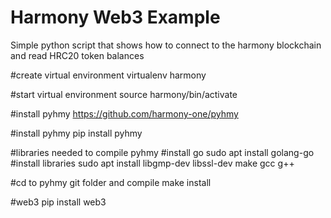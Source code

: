 # Harmony Web3 Example
 Simple python script that shows how to connect to the harmony blockchain and read HRC20 token balances

#create virtual environment
virtualenv harmony

#start virtual environment
source harmony/bin/activate


#install pyhmy
https://github.com/harmony-one/pyhmy

#install pyhmy
pip install pyhmy

#libraries needed to compile pyhmy
#install go
sudo apt install golang-go
#install libraries
sudo apt install libgmp-dev  libssl-dev  make gcc g++

#cd to pyhmy git folder and compile
make install

#web3
pip install web3